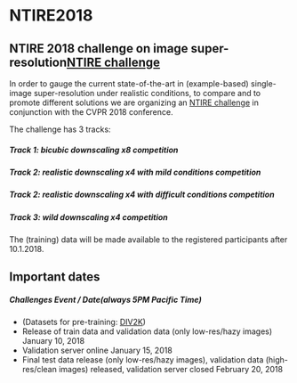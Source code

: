 # NTIRE2018
## NTIRE 2018 challenge on image super-resolution[NTIRE challenge](http://www.vision.ee.ethz.ch/en/ntire18/) 
In order to gauge the current state-of-the-art in (example-based) single-image super-resolution under realistic conditions, to compare and to promote different solutions we are organizing an [NTIRE challenge](http://www.vision.ee.ethz.ch/en/ntire18/) in conjunction with the CVPR 2018 conference.

The challenge has 3 tracks:
##### Track 1: bicubic downscaling x8 competition
##### Track 2: realistic downscaling x4 with mild conditions competition
##### Track 2: realistic downscaling x4 with difficult conditions competition
##### Track 3: wild downscaling x4 competition
The (training) data will be made available to the registered participants after 10.1.2018.      

## Important dates
##### Challenges Event / Date(always 5PM Pacific Time)
+ (Datasets for pre-training: [DIV2K](https://data.vision.ee.ethz.ch/cvl/DIV2K/))
+ Release of train data and validation data (only low-res/hazy images)	January 10, 2018     
+ Validation server online	January 15, 2018    
+ Final test data release (only low-res/hazy images), validation data (high-res/clean images) released, validation server closed	February 20, 2018     
